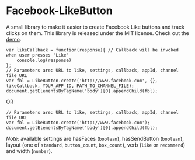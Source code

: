 Facebook-LikeButton
===================

A small library to make it easier to create Facebook Like buttons and track clicks on them. This library is released under the MIT license. Check out the [demo](http://jonyt.github.com/Facebook-LikeButton/demo.html).

```
var likeCallback = function(response){ // Callback will be invoked when user presses 'Like'
    console.log(response)
};
// Parameters are: URL to like, settings, callback, appId, channel file URL
var fbl = LikeButton.create('http://www.facebook.com', {}, likeCallback, YOUR_APP_ID, PATH_TO_CHANNEL_FILE);           
document.getElementsByTagName('body')[0].appendChild(fbl);
```

OR

```
// Parameters are: URL to like, settings, callback, appId, channel file URL
var fbl = LikeButton.create('http://www.facebook.com');         
document.getElementsByTagName('body')[0].appendChild(fbl);
```

*Note*: available settings are hasFaces (`boolean`), hasSendButton (`boolean`), layout (one of `standard`, `button_count`, `box_count`), verb (`like` or `recommend`) and width (`number`).

